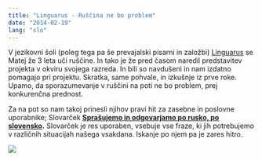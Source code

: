 ```yaml
---
title: "Linguarus - Ruščina ne bo problem"
date: "2014-02-19"
lang: "slo"
---
```


V jezikovni šoli (poleg tega pa še prevajalski pisarni in založbi) [Linguarus](http://linguarus.si/tecaji_tujih_jezikov/  "Linguarus") se Matej že 3 leta uči ruščine. In tako je že pred časom naredil predstavitev projekta v okviru svojega razreda. In bili so navdušeni in nam izdatno pomagajo pri projektu. Skratka, same pohvale, in izkušnje iz prve roke. Upamo, da sporazumevanje v ruščini na poti ne bo problem, prej konkurenčna prednost.

Za na pot so nam takoj prinesli njihov pravi hit za zasebne in poslovne uporabnike; Slovarček **[Sprašujemo in odgovarjamo po rusko, po slovensko](http://linguarus.si/e_trgovina/knjige/48/sprasujemo_in_odgovarjamo_po_rusko_po_slovensko/).** Slovarček je res uporaben, vsebuje vse fraze, ki jih potrebujemo v različnih situacijah našega vsakdana. Iskanje po njem pa je zares hitro.

[![](images/48-sprasujemo_in_odgovarjamo_po_rusko_po_slovensko_velika-6f12fa13805db6ce.jpg)](http://linguarus.si/e_trgovina/knjige/48/sprasujemo_in_odgovarjamo_po_rusko_po_slovensko/)

